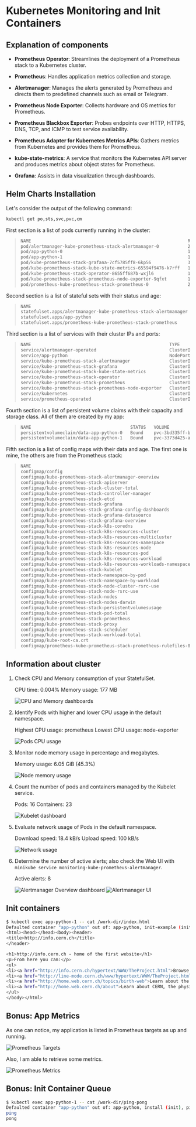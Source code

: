 # Kubernetes Monitoring and Init Containers

## Explanation of components

- **Prometheus Operator**: Streamlines the deployment of a Prometheus stack to a
  Kubernetes cluster.

- **Prometheus**: Handles application metrics collection and storage.

- **Alertmanager**: Manages the alerts generated by Prometheus and directs them
  to predefined channels such as email or Telegram.

- **Prometheus Node Exporter**: Collects hardware and OS metrics for Prometheus.

- **Prometheus Blackbox Exporter**: Probes endpoints over HTTP, HTTPS, DNS, TCP,
  and ICMP to test service availability.

- **Prometheus Adapter for Kubernetes Metrics APIs**: Gathers metrics from
  Kubernetes and provides them for Prometheus.

- **kube-state-metrics**: A service that monitors the Kubernetes API server and
  produces metrics about object states for Prometheus.

- **Grafana**: Assists in data visualization through dashboards.

## Helm Charts Installation

Let's consider the output of the following command:

```bash
kubectl get po,sts,svc,pvc,cm
```

First section is a list of pods currently running in the cluster:

> ```bash
> NAME                                                            READY   STATUS    RESTARTS   AGE
> pod/alertmanager-kube-prometheus-stack-alertmanager-0           2/2     Running   0          5m41s
> pod/app-python-0                                                1/1     Running   0          54s
> pod/app-python-1                                                1/1     Running   0          54s
> pod/kube-prometheus-stack-grafana-7cf5785ff8-6kp56              3/3     Running   0          5m44s
> pod/kube-prometheus-stack-kube-state-metrics-65594f9476-k7rff   1/1     Running   0          5m44s
> pod/kube-prometheus-stack-operator-8655ff687b-wxjl6             1/1     Running   0          5m44s
> pod/kube-prometheus-stack-prometheus-node-exporter-9qfxt        1/1     Running   0          5m44s
> pod/prometheus-kube-prometheus-stack-prometheus-0               2/2     Running   0          5m40s
> ```

Second section is a list of stateful sets with their status and age:

> ```bash
> NAME                                                               READY   AGE
> statefulset.apps/alertmanager-kube-prometheus-stack-alertmanager   1/1     5m43s
> statefulset.apps/app-python                                        2/2     55s
> statefulset.apps/prometheus-kube-prometheus-stack-prometheus       1/1     5m41s
> ```

Third section is a list of services with their cluster IPs and ports:

> ```bash
> NAME                                                     TYPE        CLUSTER-IP       EXTERNAL-IP   PORT(S)                      AGE
> service/alertmanager-operated                            ClusterIP   None             <none>        9093/TCP,9094/TCP,9094/UDP   5m43s
> service/app-python                                       NodePort    10.99.78.188     <none>        80:30536/TCP                 55s
> service/kube-prometheus-stack-alertmanager               ClusterIP   10.106.200.53    <none>        9093/TCP,8080/TCP            5m45s
> service/kube-prometheus-stack-grafana                    ClusterIP   10.106.125.81    <none>        80/TCP                       5m45s
> service/kube-prometheus-stack-kube-state-metrics         ClusterIP   10.101.23.214    <none>        8080/TCP                     5m45s
> service/kube-prometheus-stack-operator                   ClusterIP   10.104.117.253   <none>        443/TCP                      5m45s
> service/kube-prometheus-stack-prometheus                 ClusterIP   10.107.111.232   <none>        9090/TCP,8080/TCP            5m45s
> service/kube-prometheus-stack-prometheus-node-exporter   ClusterIP   10.111.27.131    <none>        9100/TCP                     5m45s
> service/kubernetes                                       ClusterIP   10.96.0.1        <none>        443/TCP                      3h17m
> service/prometheus-operated                              ClusterIP   None             <none>        9090/TCP                     5m41s
> ```

Fourth section is a list of persistent volume claims with their capacity and
storage class. All of them are created by my app:

> ```bash
> NAME                                      STATUS   VOLUME                                     CAPACITY   ACCESS MODES   STORAGECLASS   AGE
> persistentvolumeclaim/data-app-python-0   Bound    pvc-3bd335ff-b2ba-471f-84b8-dc1dfcc839a8   1Mi        RWO            standard       55s
> persistentvolumeclaim/data-app-python-1   Bound    pvc-3373d425-a959-4a47-9d73-62c1d6bbc13f   1Mi        RWO            standard       55s
> ```

Fifth section is a list of config maps with their data and age. The first one is
mine, the others are from the Prometheus stack:

> ```bash
> NAME                                                                DATA   AGE
> configmap/config                                                    1      55s
> configmap/kube-prometheus-stack-alertmanager-overview               1      5m45s
> configmap/kube-prometheus-stack-apiserver                           1      5m45s
> configmap/kube-prometheus-stack-cluster-total                       1      5m45s
> configmap/kube-prometheus-stack-controller-manager                  1      5m45s
> configmap/kube-prometheus-stack-etcd                                1      5m45s
> configmap/kube-prometheus-stack-grafana                             1      5m45s
> configmap/kube-prometheus-stack-grafana-config-dashboards           1      5m45s
> configmap/kube-prometheus-stack-grafana-datasource                  1      5m45s
> configmap/kube-prometheus-stack-grafana-overview                    1      5m45s
> configmap/kube-prometheus-stack-k8s-coredns                         1      5m45s
> configmap/kube-prometheus-stack-k8s-resources-cluster               1      5m45s
> configmap/kube-prometheus-stack-k8s-resources-multicluster          1      5m45s
> configmap/kube-prometheus-stack-k8s-resources-namespace             1      5m45s
> configmap/kube-prometheus-stack-k8s-resources-node                  1      5m45s
> configmap/kube-prometheus-stack-k8s-resources-pod                   1      5m45s
> configmap/kube-prometheus-stack-k8s-resources-workload              1      5m45s
> configmap/kube-prometheus-stack-k8s-resources-workloads-namespace   1      5m45s
> configmap/kube-prometheus-stack-kubelet                             1      5m45s
> configmap/kube-prometheus-stack-namespace-by-pod                    1      5m45s
> configmap/kube-prometheus-stack-namespace-by-workload               1      5m45s
> configmap/kube-prometheus-stack-node-cluster-rsrc-use               1      5m45s
> configmap/kube-prometheus-stack-node-rsrc-use                       1      5m45s
> configmap/kube-prometheus-stack-nodes                               1      5m45s
> configmap/kube-prometheus-stack-nodes-darwin                        1      5m45s
> configmap/kube-prometheus-stack-persistentvolumesusage              1      5m45s
> configmap/kube-prometheus-stack-pod-total                           1      5m45s
> configmap/kube-prometheus-stack-prometheus                          1      5m45s
> configmap/kube-prometheus-stack-proxy                               1      5m45s
> configmap/kube-prometheus-stack-scheduler                           1      5m45s
> configmap/kube-prometheus-stack-workload-total                      1      5m45s
> configmap/kube-root-ca.crt                                          1      3h17m
> configmap/prometheus-kube-prometheus-stack-prometheus-rulefiles-0   35     5m42s
> ```

## Information about cluster

1. Check CPU and Memory consumption of your StatefulSet.

   CPU time: 0.004%
   Memory usage: 177 MB

   ![CPU and Memory dashboards](./assets/cpu-and-memory-usage.png)

1. Identify Pods with higher and lower CPU usage in the default namespace.

    Highest CPU usage: prometheus
    Lowest CPU usage: node-exporter

    ![Pods CPU usage](./assets/pods-cpu-usage.png)

1. Monitor node memory usage in percentage and megabytes.

    Memory usage: 6.05 GiB (45.3%)

    ![Node memory usage](./assets/node-memory-usage.png)

1. Count the number of pods and containers managed by the Kubelet service.

    Pods: 16
    Containers: 23

    ![Kubelet dashboard](./assets/kubelet.png)

1. Evaluate network usage of Pods in the default namespace.

    Download speed: 18.4 kB/s
    Upload speed: 100 kB/s

    ![Network usage](./assets/network-usage.png)

1. Determine the number of active alerts; also check the Web UI with `minikube
   service monitoring-kube-prometheus-alertmanager`.

    Active alerts: 8

    ![Alertmanager Overview dashboard](./assets/alertmanager-overview.png)
    ![Alertmanager UI](./assets/alertmanager-ui.png)

## Init containers

```bash
$ kubectl exec app-python-1 -- cat /work-dir/index.html
Defaulted container "app-python" out of: app-python, init-example (init)
<html><head></head><body><header>
<title>http://info.cern.ch</title>
</header>

<h1>http://info.cern.ch - home of the first website</h1>
<p>From here you can:</p>
<ul>
<li><a href="http://info.cern.ch/hypertext/WWW/TheProject.html">Browse the first website</a></li>
<li><a href="http://line-mode.cern.ch/www/hypertext/WWW/TheProject.html">Browse the first website using the line-mode browser simulator</a></li>
<li><a href="http://home.web.cern.ch/topics/birth-web">Learn about the birth of the web</a></li>
<li><a href="http://home.web.cern.ch/about">Learn about CERN, the physics laboratory where the web was born</a></li>
</ul>
</body></html>
```

## Bonus: App Metrics

As one can notice, my application is listed in Prometheus targets as up and
running.

![Prometheus Targets](./assets/prometheus-targets.png)

Also, I am able to retrieve some metrics.

![Prometheus Metrics](./assets/prometheus-metrics.png)

## Bonus: Init Container Queue

```bash
$ kubectl exec app-python-1 -- cat /work-dir/ping-pong
Defaulted container "app-python" out of: app-python, install (init), ping (init), pong (init)
ping
pong
```
